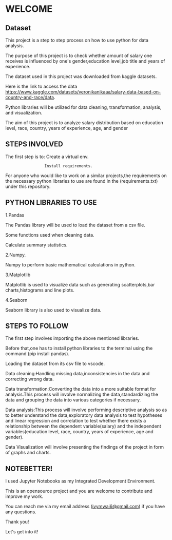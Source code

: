 # WELCOME

## Dataset

This project is a step to step process on how to use python for data analysis.

The purpose of this project is to check whether amount of  salary one receives is influenced by one's gender,education level,job title and years of experience.

The dataset used in this project was downloaded from kaggle datasets.

Here is the link to access the data <https://www.kaggle.com/datasets/veronikanikaaa/salary-data-based-on-country-and-race/data>.

Python libraries will be utilized for data cleaning, transformation, analysis, and visualization.

The aim of this project is to analyze salary distribution based on education level, race, country, years of experience, age, and gender

## STEPS INVOLVED

The first step is to: Create a virtual env.

                     Install requirements.
For anyone who would like to work on a similar projects,the requirements on the necessary python  libraries to use are found  in the (requirements.txt) under this repository.

## PYTHON LIBRARIES TO USE

1.Pandas

The Pandas library will be used to load the dataset from a csv file.

Some functions used when cleaning  data.

Calculate summary statistics.

2.Numpy.

Numpy to perform basic mathematical calculations in python.

3.Matplotlib

Matplotlib is used to visualize data such as generating scatterplots,bar charts,histograms and line plots.

4.Seaborn

Seaborn library is also used to visualize data.

## STEPS TO FOLLOW

The first step involves importing the above mentioned libraries.

Before that,one has to install python libraries to the terminal using the command (pip install pandas).

Loading the dataset from its csv file to vscode.

Data cleaning:Handling missing data,inconsistencies in the data and correcting wrong data.

Data transformation:Converting the data into a more suitable format for analysis.This process will involve normalizing the data,standardizing the data and grouping the data into various categories if necessary.

Data analysis:This process will involve performing descriptive analysis so as to better understand the data,exploratory data analysis to test hypotheses and linear regression and correlation to test whether there exists a relationship between the dependent variable(salary) and the independent variables(education level, race, country, years of experience, age and gender).

Data Visualization will involve presenting the findings of the project in form of graphs and charts.

## NOTEBETTER!

I used Jupyter Notebooks as my Integrated Development Environment.

This is an opensource project and you are welcome to contribute and improve my work.

You can reach me via my email address (<ivymwai6@gmail.com>) if you have any questions.

Thank you!

Let's get into it!


